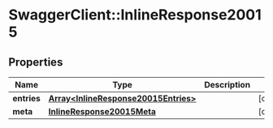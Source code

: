 # SwaggerClient::InlineResponse20015

## Properties
Name | Type | Description | Notes
------------ | ------------- | ------------- | -------------
**entries** | [**Array&lt;InlineResponse20015Entries&gt;**](InlineResponse20015Entries.md) |  | [optional] 
**meta** | [**InlineResponse20015Meta**](InlineResponse20015Meta.md) |  | [optional] 


